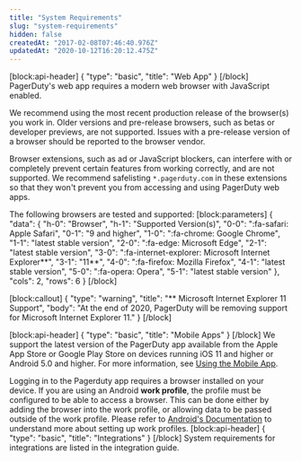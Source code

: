 ```yaml
---
title: "System Requirements"
slug: "system-requirements"
hidden: false
createdAt: "2017-02-08T07:46:40.976Z"
updatedAt: "2020-10-12T16:20:12.475Z"
---
```

[block:api-header]
{
  "type": "basic",
  "title": "Web App"
}
[/block]
PagerDuty's web app requires a modern web browser with JavaScript enabled.

We recommend using the most recent production release of the browser(s) you work in. Older versions and pre-release browsers, such as betas or developer previews, are not supported. Issues with a pre-release version of a browser should be reported to the browser vendor.

Browser extensions, such as ad or JavaScript blockers, can interfere with or completely prevent certain features from working correctly, and are not supported. We recommend safelisting `*.pagerduty.com` in these extensions so that they won't prevent you from accessing and using PagerDuty web apps.

The following browsers are tested and supported:
[block:parameters]
{
  "data": {
    "h-0": "Browser",
    "h-1": "Supported Version(s)",
    "0-0": ":fa-safari: Apple Safari",
    "0-1": "9 and higher",
    "1-0": ":fa-chrome: Google Chrome",
    "1-1": "latest stable version",
    "2-0": ":fa-edge: Microsoft Edge",
    "2-1": "latest stable version",
    "3-0": ":fa-internet-explorer: Microsoft Internet Explorer**",
    "3-1": "11**",
    "4-0": ":fa-firefox: Mozilla Firefox",
    "4-1": "latest stable version",
    "5-0": ":fa-opera: Opera",
    "5-1": "latest stable version"
  },
  "cols": 2,
  "rows": 6
}
[/block]

[block:callout]
{
  "type": "warning",
  "title": "** Microsoft Internet Explorer 11 Support",
  "body": "At the end of 2020, PagerDuty will be removing support for Microsoft Internet Explorer 11."
}
[/block]

[block:api-header]
{
  "type": "basic",
  "title": "Mobile Apps"
}
[/block]
We support the latest version of the PagerDuty app available from the Apple App Store or Google Play Store on devices running iOS 11 and higher or Android 5.0 and higher. For more information, see [Using the Mobile App](doc:mobile-app).

Logging in to the Pagerduty app requires a browser installed on your device.  If you are using an Android **work profile**, the profile must be configured to be able to access a browser.  This can be done either by adding the browser into the work profile, or allowing data to be passed outside of the work profile.  Please refer to [Android's Documentation](https://developer.android.com/work/managed-profiles) to understand more about setting up work profiles.
[block:api-header]
{
  "type": "basic",
  "title": "Integrations"
}
[/block]
System requirements for integrations are listed in the integration guide.